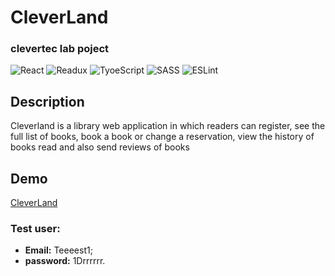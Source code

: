 # CleverLand
### clevertec lab poject

![React](https://github.com/AnastasiyaPoleshuk/images/blob/main/react.svg)
![Readux](https://github.com/AnastasiyaPoleshuk/images/blob/main/reduxSvg.svg)
![TyoeScript](https://img.shields.io/badge/-TypeScript-0D1117?style=for-the-badge&logo=TypeScript)
![SASS](https://img.shields.io/badge/-SASS-0D1117?style=for-the-badge&logo=sass)
![ESLint](https://img.shields.io/badge/-ESLint-0D1117?style=for-the-badge&logo=ESLint)

## Description

Cleverland is a library web application in which readers can register, see the full list of books, book a book or change a reservation, view the history of books read and also send reviews of books

## Demo

[CleverLand](https://cleverland.netlify.app/)

### Test user:

* **Email:** Teeeest1;
* **password:** 1Drrrrrr.
